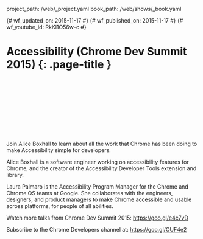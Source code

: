 project_path: /web/_project.yaml book_path: /web/shows/_book.yaml

{# wf_updated_on: 2015-11-17 #} {# wf_published_on: 2015-11-17 #} {# wf_youtube_id: RkKl1O56w-c #}

# Accessibility (Chrome Dev Summit 2015) {: .page-title }

<div class="video-wrapper">
  <iframe class="devsite-embedded-youtube-video" data-video-id="RkKl1O56w-c"
          data-autohide="1" data-showinfo="0" frameborder="0" allowfullscreen>
  </iframe>
</div>

Join Alice Boxhall to learn about all the work that Chrome has been doing to make Accessibility simple for developers.

Alice Boxhall is a software engineer working on accessibility features for Chrome, and the creator of the Accessibility Developer Tools extension and library.

Laura Palmaro is the Accessibility Program Manager for the Chrome and Chrome OS teams at Google. She collaborates with the engineers, designers, and product managers to make Chrome accessible and usable across platforms, for people of all abilities.

Watch more talks from Chrome Dev Summit 2015: https://goo.gl/e4c7vD

Subscribe to the Chrome Developers channel at: https://goo.gl/OUF4e2